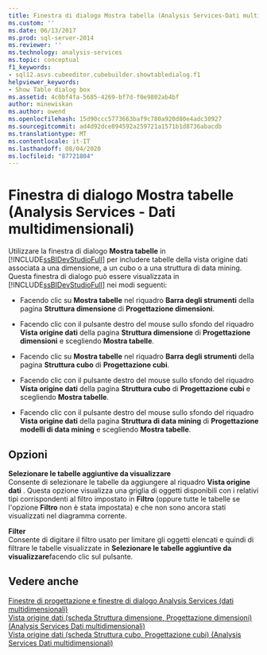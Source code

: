 ```yaml
---
title: Finestra di dialogo Mostra tabella (Analysis Services-Dati multidimensionali) | Microsoft Docs
ms.custom: ''
ms.date: 06/13/2017
ms.prod: sql-server-2014
ms.reviewer: ''
ms.technology: analysis-services
ms.topic: conceptual
f1_keywords:
- sql12.asvs.cubeeditor.cubebuilder.showtabledialog.f1
helpviewer_keywords:
- Show Table dialog box
ms.assetid: 4c0bf4fa-5685-4269-bf7d-f0e9802ab4bf
author: minewiskan
ms.author: owend
ms.openlocfilehash: 15d90ccc5773663baf9c780a920d80e4adc38927
ms.sourcegitcommit: ad4d92dce894592a259721a1571b1d8736abacdb
ms.translationtype: MT
ms.contentlocale: it-IT
ms.lasthandoff: 08/04/2020
ms.locfileid: "87721804"
---
```

# <a name="show-table-dialog-box-analysis-services---multidimensional-data"></a>Finestra di dialogo Mostra tabelle (Analysis Services - Dati multidimensionali)
  Utilizzare la finestra di dialogo **Mostra tabelle** in [!INCLUDE[ssBIDevStudioFull](../includes/ssbidevstudiofull-md.md)] per includere tabelle della vista origine dati associata a una dimensione, a un cubo o a una struttura di data mining. Questa finestra di dialogo può essere visualizzata in [!INCLUDE[ssBIDevStudioFull](../includes/ssbidevstudiofull-md.md)] nei modi seguenti:  
  
-   Facendo clic su **Mostra tabelle** nel riquadro **Barra degli strumenti** della pagina **Struttura dimensione** di **Progettazione dimensioni**.  
  
-   Facendo clic con il pulsante destro del mouse sullo sfondo del riquadro **Vista origine dati** della pagina **Struttura dimensione** di **Progettazione dimensioni** e scegliendo **Mostra tabelle**.  
  
-   Facendo clic su **Mostra tabelle** nel riquadro **Barra degli strumenti** della pagina **Struttura cubo** di **Progettazione cubi**.  
  
-   Facendo clic con il pulsante destro del mouse sullo sfondo del riquadro **Vista origine dati** della pagina **Struttura cubo** di **Progettazione cubi** e scegliendo **Mostra tabelle**.  
  
-   Facendo clic con il pulsante destro del mouse sullo sfondo del riquadro **Vista origine dati** della pagina **Struttura di data mining** di **Progettazione modelli di data mining** e scegliendo **Mostra tabelle**.  
  
## <a name="options"></a>Opzioni  
 **Selezionare le tabelle aggiuntive da visualizzare**  
 Consente di selezionare le tabelle da aggiungere al riquadro **Vista origine dati** . Questa opzione visualizza una griglia di oggetti disponibili con i relativi tipi corrispondenti al filtro impostato in **Filtro** (oppure tutte le tabelle se l'opzione **Filtro** non è stata impostata) e che non sono ancora stati visualizzati nel diagramma corrente.  
  
 **Filter**  
 Consente di digitare il filtro usato per limitare gli oggetti elencati e quindi di filtrare le tabelle visualizzate in **Selezionare le tabelle aggiuntive da visualizzare**facendo clic sul pulsante.  
  
## <a name="see-also"></a>Vedere anche  
 [Finestre di progettazione e finestre di dialogo Analysis Services &#40;dati multidimensionali&#41;](analysis-services-designers-and-dialog-boxes-multidimensional-data.md)   
 [Vista origine dati &#40;scheda Struttura dimensione, Progettazione dimensioni&#41; &#40;Analysis Services Dati multidimensionali&#41;](datasource-view-dimension-designer-analysis-services-multidimensional-data.md)   
 [Vista origine dati &#40;scheda Struttura cubo, Progettazione cubi&#41; &#40;Analysis Services Dati multidimensionali&#41;](data-source-view-cube-designer-analysis-services-multidimensional-data.md)  
  
  
